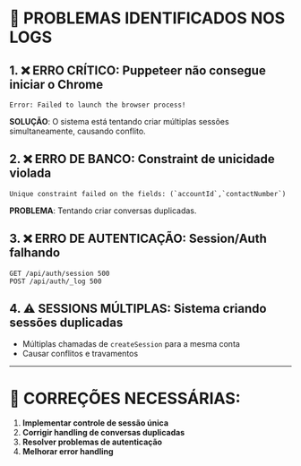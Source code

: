 # 🐛 PROBLEMAS IDENTIFICADOS NOS LOGS

## 1. ❌ **ERRO CRÍTICO**: Puppeteer não consegue iniciar o Chrome
```
Error: Failed to launch the browser process!
```
**SOLUÇÃO**: O sistema está tentando criar múltiplas sessões simultaneamente, causando conflito.

## 2. ❌ **ERRO DE BANCO**: Constraint de unicidade violada
```
Unique constraint failed on the fields: (`accountId`,`contactNumber`)
```
**PROBLEMA**: Tentando criar conversas duplicadas.

## 3. ❌ **ERRO DE AUTENTICAÇÃO**: Session/Auth falhando
```
GET /api/auth/session 500
POST /api/auth/_log 500
```

## 4. ⚠️ **SESSIONS MÚLTIPLAS**: Sistema criando sessões duplicadas
- Múltiplas chamadas de `createSession` para a mesma conta
- Causar conflitos e travamentos

---

# 🔧 CORREÇÕES NECESSÁRIAS:

1. **Implementar controle de sessão única**
2. **Corrigir handling de conversas duplicadas**
3. **Resolver problemas de autenticação**
4. **Melhorar error handling**